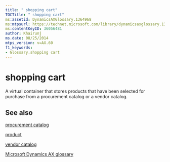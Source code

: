 ```yaml
---
title: " shopping cart"
TOCTitle: " shopping cart"
ms:assetid: DynamicsAXGlossary.1364968
ms:mtpsurl: https://technet.microsoft.com/library/dynamicsaxglossary.1364968(v=AX.60)
ms:contentKeyID: 36056481
author: Khairunj
ms.date: 08/25/2014
mtps_version: v=AX.60
f1_keywords:
- Glossary.shopping cart
---
```


# shopping cart

A virtual container that stores products that have been selected for purchase from a procurement catalog or a vendor catalog.

## See also

[procurement catalog](procurement-catalog.md)

[product](product.md)

[vendor catalog](vendor-catalog.md)

[Microsoft Dynamics AX glossary](glossary/microsoft-dynamics-ax-glossary.md)

  


